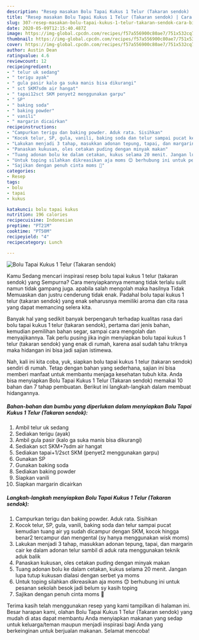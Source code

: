 ```yaml
---
description: "Resep masakan Bolu Tapai Kukus 1 Telur (Takaran sendok) | Cara Bikin Bolu Tapai Kukus 1 Telur (Takaran sendok) Yang Sempurna"
title: "Resep masakan Bolu Tapai Kukus 1 Telur (Takaran sendok) | Cara Bikin Bolu Tapai Kukus 1 Telur (Takaran sendok) Yang Sempurna"
slug: 307-resep-masakan-bolu-tapai-kukus-1-telur-takaran-sendok-cara-bikin-bolu-tapai-kukus-1-telur-takaran-sendok-yang-sempurna
date: 2020-05-09T12:15:40.487Z
image: https://img-global.cpcdn.com/recipes/f57a556900c80ae7/751x532cq70/bolu-tapai-kukus-1-telur-takaran-sendok-foto-resep-utama.jpg
thumbnail: https://img-global.cpcdn.com/recipes/f57a556900c80ae7/751x532cq70/bolu-tapai-kukus-1-telur-takaran-sendok-foto-resep-utama.jpg
cover: https://img-global.cpcdn.com/recipes/f57a556900c80ae7/751x532cq70/bolu-tapai-kukus-1-telur-takaran-sendok-foto-resep-utama.jpg
author: Austin Dean
ratingvalue: 4.6
reviewcount: 12
recipeingredient:
- " telur uk sedang"
- " terigu ayak"
- " gula pasir kalo ga suka manis bisa dikurangi"
- " sct SKM7sdm air hangat"
- " tapai12sct SKM penyet2 menggunakan garpu"
- " SP"
- " baking soda"
- " baking powder"
- " vanili"
- " margarin dicairkan"
recipeinstructions:
- "Campurkan terigu dan baking powder. Aduk rata. Sisihkan"
- "Kocok telur, SP, gula, vanili, baking soda dan telur sampai pucat kemudian tuang air yg sudah dicampur dengan SKM, kocok hingga benar2 tercampur dan mengental (sy hanya menggunakan wisk moms)"
- "Lakukan menjadi 3 tahap, masukkan adonan tepung, tapai, dan margarin cair ke dalam adonan telur sambil di aduk rata menggunakan teknik aduk balik"
- "Panaskan kukusan, oles cetakan puding dengan minyak makan"
- "Tuang adonan bolu ke dalam cetakan, kukus selama 20 menit. Jangan lupa tutup kukusan dialasi dengan serbet ya moms"
- "Untuk toping silahkan dikreasikan aja moms 😊 berhubung ini untuk pesanan sekolah besok jadi belum sy kasih toping"
- "Sajikan dengan penuh cinta moms 🥰"
categories:
- Resep
tags:
- bolu
- tapai
- kukus

katakunci: bolu tapai kukus 
nutrition: 196 calories
recipecuisine: Indonesian
preptime: "PT21M"
cooktime: "PT50M"
recipeyield: "4"
recipecategory: Lunch

---
```



![Bolu Tapai Kukus 1 Telur (Takaran sendok)](https://img-global.cpcdn.com/recipes/f57a556900c80ae7/751x532cq70/bolu-tapai-kukus-1-telur-takaran-sendok-foto-resep-utama.jpg)

Kamu Sedang mencari inspirasi resep bolu tapai kukus 1 telur (takaran sendok) yang Sempurna? Cara menyiapkannya memang tidak terlalu sulit namun tidak gampang juga. apabila salah mengolah maka hasilnya Tidak Memuaskan dan justru cenderung tidak enak. Padahal bolu tapai kukus 1 telur (takaran sendok) yang enak seharusnya memiliki aroma dan cita rasa yang dapat memancing selera kita.

Banyak hal yang sedikit banyak berpengaruh terhadap kualitas rasa dari bolu tapai kukus 1 telur (takaran sendok), pertama dari jenis bahan, kemudian pemilihan bahan segar, sampai cara mengolah dan menyajikannya. Tak perlu pusing jika ingin menyiapkan bolu tapai kukus 1 telur (takaran sendok) yang enak di rumah, karena asal sudah tahu triknya maka hidangan ini bisa jadi sajian istimewa.




Nah, kali ini kita coba, yuk, siapkan bolu tapai kukus 1 telur (takaran sendok) sendiri di rumah. Tetap dengan bahan yang sederhana, sajian ini bisa memberi manfaat untuk membantu menjaga kesehatan tubuh kita. Anda bisa menyiapkan Bolu Tapai Kukus 1 Telur (Takaran sendok) memakai 10 bahan dan 7 tahap pembuatan. Berikut ini langkah-langkah dalam membuat hidangannya.

<!--inarticleads1-->

##### Bahan-bahan dan bumbu yang diperlukan dalam menyiapkan Bolu Tapai Kukus 1 Telur (Takaran sendok):

1. Ambil  telur uk sedang
1. Sediakan  terigu (ayak)
1. Ambil  gula pasir (kalo ga suka manis bisa dikurangi)
1. Sediakan  sct SKM+7sdm air hangat
1. Sediakan  tapai+1/2sct SKM (penyet2 menggunakan garpu)
1. Gunakan  SP
1. Gunakan  baking soda
1. Sediakan  baking powder
1. Siapkan  vanili
1. Siapkan  margarin dicairkan




<!--inarticleads2-->

##### Langkah-langkah menyiapkan Bolu Tapai Kukus 1 Telur (Takaran sendok):

1. Campurkan terigu dan baking powder. Aduk rata. Sisihkan
1. Kocok telur, SP, gula, vanili, baking soda dan telur sampai pucat kemudian tuang air yg sudah dicampur dengan SKM, kocok hingga benar2 tercampur dan mengental (sy hanya menggunakan wisk moms)
1. Lakukan menjadi 3 tahap, masukkan adonan tepung, tapai, dan margarin cair ke dalam adonan telur sambil di aduk rata menggunakan teknik aduk balik
1. Panaskan kukusan, oles cetakan puding dengan minyak makan
1. Tuang adonan bolu ke dalam cetakan, kukus selama 20 menit. Jangan lupa tutup kukusan dialasi dengan serbet ya moms
1. Untuk toping silahkan dikreasikan aja moms 😊 berhubung ini untuk pesanan sekolah besok jadi belum sy kasih toping
1. Sajikan dengan penuh cinta moms 🥰




Terima kasih telah menggunakan resep yang kami tampilkan di halaman ini. Besar harapan kami, olahan Bolu Tapai Kukus 1 Telur (Takaran sendok) yang mudah di atas dapat membantu Anda menyiapkan makanan yang sedap untuk keluarga/teman maupun menjadi inspirasi bagi Anda yang berkeinginan untuk berjualan makanan. Selamat mencoba!
